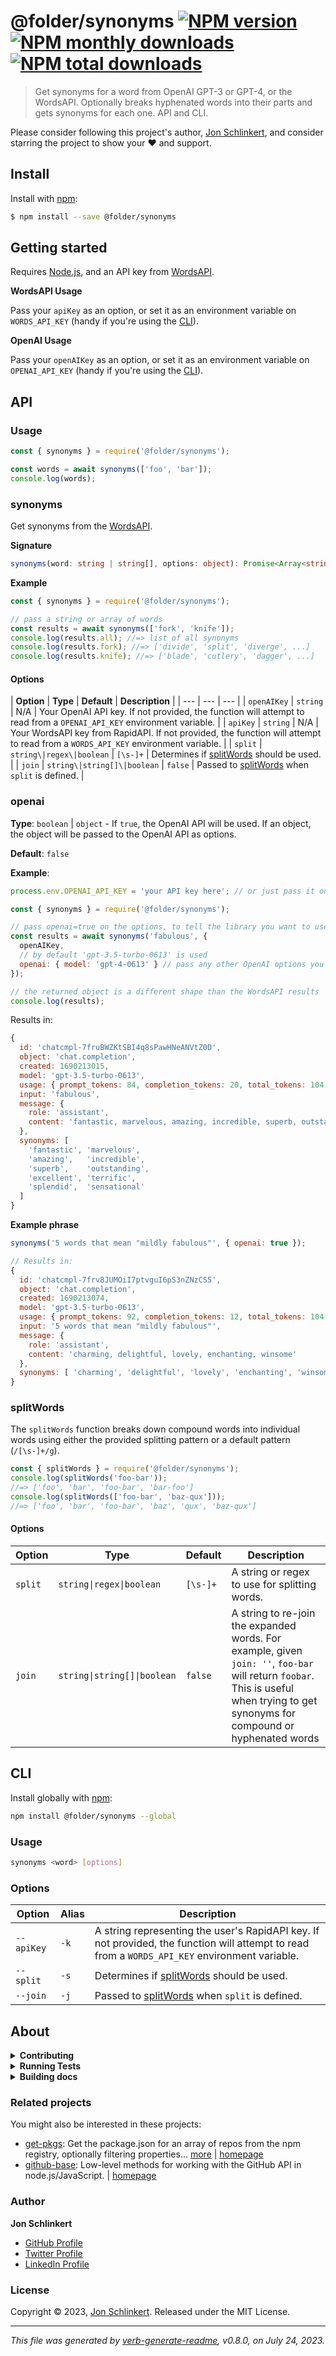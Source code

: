 # @folder/synonyms [![NPM version](https://img.shields.io/npm/v/@folder/synonyms.svg?style=flat)](https://www.npmjs.com/package/@folder/synonyms) [![NPM monthly downloads](https://img.shields.io/npm/dm/@folder/synonyms.svg?style=flat)](https://npmjs.org/package/@folder/synonyms) [![NPM total downloads](https://img.shields.io/npm/dt/@folder/synonyms.svg?style=flat)](https://npmjs.org/package/@folder/synonyms)

> Get synonyms for a word from OpenAI GPT-3 or GPT-4, or the WordsAPI. Optionally breaks hyphenated words into their parts and gets synonyms for each one. API and CLI.

Please consider following this project's author, [Jon Schlinkert](https://github.com/jonschlinkert), and consider starring the project to show your :heart: and support.

## Install

Install with [npm](https://www.npmjs.com/):

```sh
$ npm install --save @folder/synonyms
```

## Getting started

Requires [Node.js](http://nodejs.org/), and an API key from [WordsAPI](https://www.wordsapi.com/).

**WordsAPI Usage**

Pass your `apiKey` as an option, or set it as an environment variable on `WORDS_API_KEY` (handy if you're using the [CLI](#cli)).

**OpenAI Usage**

Pass your `openAIKey` as an option, or set it as an environment variable on `OPENAI_API_KEY` (handy if you're using the [CLI](#cli)).

## API

### Usage

```js
const { synonyms } = require('@folder/synonyms');

const words = await synonyms(['foo', 'bar']);
console.log(words);
```

### synonyms

Get synonyms from the [WordsAPI](https://www.wordsapi.com/).

**Signature**

```ts
synonyms(word: string | string[], options: object): Promise<Array<string>>
```

**Example**

```js
const { synonyms } = require('@folder/synonyms');

// pass a string or array of words
const results = await synonyms(['fork', 'knife']);
console.log(results.all); //=> list of all synonyms
console.log(results.fork); //=> ['divide', 'split', 'diverge', ...]
console.log(results.knife); //=> ['blade', 'cutlery', 'dagger', ...]
```

#### Options

| **Option** | **Type** | **Default** | **Description** |
| --- | --- | --- |
| `openAIKey` | `string` | N/A | Your OpenAI API key. If not provided, the function will attempt to read from a `OPENAI_API_KEY` environment variable. |
| `apiKey` | `string` | N/A | Your WordsAPI key from RapidAPI. If not provided, the function will attempt to read from a `WORDS_API_KEY` environment variable. |
| `split` | `string\|regex\|boolean` | `[\s-]+` | Determines if [splitWords](#splitWords) should be used. |
| `join` | `string\|string[]\|boolean` | `false` | Passed to [splitWords](#splitWords) when `split` is defined. |

### openai

**Type**: `boolean` | `object` - If `true`, the OpenAI API will be used. If an object, the object will be passed to the OpenAI API as options.

**Default**: `false`

**Example**:

```js
process.env.OPENAI_API_KEY = 'your API key here'; // or just pass it on the options

const { synonyms } = require('@folder/synonyms');

// pass openai=true on the options, to tell the library you want to use the OpenAI API
const results = await synonyms('fabulous', {
  openAIKey,
  // by default 'gpt-3.5-turbo-0613' is used
  openai: { model: 'gpt-4-0613' } // pass any other OpenAI options you want
});

// the returned object is a different shape than the WordsAPI results
console.log(results);
```

Results in:

```js
{
  id: 'chatcmpl-7fruBWZKtSBI4q8sPawHNeANVtZ0D',
  object: 'chat.completion',
  created: 1690213015,
  model: 'gpt-3.5-turbo-0613',
  usage: { prompt_tokens: 84, completion_tokens: 20, total_tokens: 104 },
  input: 'fabulous',
  message: {
    role: 'assistant',
    content: 'fantastic, marvelous, amazing, incredible, superb, outstanding, excellent, terrific, splendid, sensational'
  },
  synonyms: [
    'fantastic', 'marvelous',
    'amazing',   'incredible',
    'superb',    'outstanding',
    'excellent', 'terrific',
    'splendid',  'sensational'
  ]
}
```

**Example phrase**

```js
synonyms('5 words that mean "mildly fabulous"', { openai: true });

// Results in:
{
  id: 'chatcmpl-7frv8JUMOiI7ptvguI6pS3nZNzCS5',
  object: 'chat.completion',
  created: 1690213074,
  model: 'gpt-3.5-turbo-0613',
  usage: { prompt_tokens: 92, completion_tokens: 12, total_tokens: 104 },
  input: '5 words that mean "mildly fabulous"',
  message: {
    role: 'assistant',
    content: 'charming, delightful, lovely, enchanting, winsome'
  },
  synonyms: [ 'charming', 'delightful', 'lovely', 'enchanting', 'winsome' ]
}
```

### splitWords

The `splitWords` function breaks down compound words into individual words using either the provided splitting pattern or a default pattern (`/[\s-]+/g`).

```js
const { splitWords } = require('@folder/synonyms');
console.log(splitWords('foo-bar'));
//=> ['foo', 'bar', 'foo-bar', 'bar-foo']
console.log(splitWords(['foo-bar', 'baz-qux']));
//=> ['foo', 'bar', 'foo-bar', 'baz', 'qux', 'baz-qux']
```

#### Options

| **Option** | **Type** | **Default** | **Description** |
| --- | --- | --- | --- |
| `split` | `string\|regex\|boolean` | `[\s-]+`| A string or regex to use for splitting words. |
| `join` | `string\|string[]\|boolean` | `false` | A string to re-join the expanded words. For example, given `join: ''`, `foo-bar` will return `foobar`. This is useful when trying to get synonyms for compound or hyphenated words |

## CLI

Install globally with [npm](https://www.npmjs.com/):

```sh
npm install @folder/synonyms --global
```

### Usage

```sh
synonyms <word> [options]
```

### Options

| **Option** | **Alias** | **Description** |
| --- | --- | --- |
| `--apiKey` | `-k` | A string representing the user's RapidAPI key. If not provided, the function will attempt to read from a `WORDS_API_KEY` environment variable. |
| `--split` | `-s` | Determines if [splitWords](#splitWords) should be used. |
| `--join` | `-j` | Passed to [splitWords](#splitWords) when `split` is defined. |

## About

<details>
<summary><strong>Contributing</strong></summary>

Pull requests and stars are always welcome. For bugs and feature requests, [please create an issue](../../issues/new).

</details>

<details>
<summary><strong>Running Tests</strong></summary>

Running and reviewing unit tests is a great way to get familiarized with a library and its API. You can install dependencies and run tests with the following command:

```sh
$ npm install && npm test
```

</details>

<details>
<summary><strong>Building docs</strong></summary>

_(This project's readme.md is generated by [verb](https://github.com/verbose/verb-generate-readme), please don't edit the readme directly. Any changes to the readme must be made in the [.verb.md](.verb.md) readme template.)_

To generate the readme, run the following command:

```sh
$ npm install -g verbose/verb#dev verb-generate-readme && verb
```

</details>

### Related projects

You might also be interested in these projects:

* [get-pkgs](https://www.npmjs.com/package/get-pkgs): Get the package.json for an array of repos from the npm registry, optionally filtering properties… [more](https://github.com/jonschlinkert/get-pkgs) | [homepage](https://github.com/jonschlinkert/get-pkgs "Get the package.json for an array of repos from the npm registry, optionally filtering properties using glob patterns.")
* [github-base](https://www.npmjs.com/package/github-base): Low-level methods for working with the GitHub API in node.js/JavaScript. | [homepage](https://github.com/jonschlinkert/github-base "Low-level methods for working with the GitHub API in node.js/JavaScript.")

### Author

**Jon Schlinkert**

* [GitHub Profile](https://github.com/jonschlinkert)
* [Twitter Profile](https://twitter.com/jonschlinkert)
* [LinkedIn Profile](https://linkedin.com/in/jonschlinkert)

### License

Copyright © 2023, [Jon Schlinkert](https://github.com/jonschlinkert).
Released under the MIT License.

***

_This file was generated by [verb-generate-readme](https://github.com/verbose/verb-generate-readme), v0.8.0, on July 24, 2023._